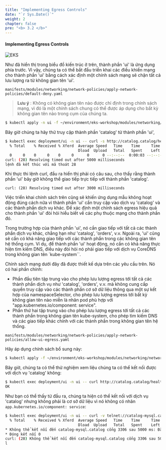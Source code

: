 ```yaml
---
title: "Implementing Egress Controls"
date: "`r Sys.Date()`"
weight: 2
chapter: false
pre: "<b> 3.2 </b>"
---
```


#### Implementing Egress Controls


![EKS](/images/0004/00015.png?featherlight=false&width=60pc)


Như đã hiển thị trong biểu đồ kiến trúc ở trên, thành phần 'ui' là ứng dụng phía trước. Vì vậy, chúng ta có thể bắt đầu triển khai các điều khiển mạng cho thành phần 'ui' bằng cách xác định một chính sách mạng sẽ chặn tất cả lưu lượng ra từ không gian tên 'ui'.

```file
manifests/modules/networking/network-policies/apply-network-policies/default-deny.yaml
```

>**Lưu ý**   : Không có không gian tên nào được chỉ định trong chính sách mạng, vì đó là một chính sách chung có thể được áp dụng cho bất kỳ không gian tên nào trong cụm của chúng ta.

```bash wait=30
$ kubectl apply -n ui -f ~/environment/eks-workshop/modules/networking/network-policies/apply-network-policies/default-deny.yaml 
```

Bây giờ chúng ta hãy thử truy cập thành phần 'catalog' từ thành phần 'ui',

```bash expectError=true
$ kubectl exec deployment/ui -n ui -- curl -s http://catalog.catalog/health --connect-timeout 5
  % Total    % Received % Xferd  Average Speed   Time    Time     Time  Current
                                 Dload  Upload   Total   Spent    Left  Speed
  0     0    0     0    0     0      0      0 --:--:--  0:00:03 --:--:--     0
curl: (28) Resolving timed out after 5000 milliseconds
lệnh đã kết thúc với mã thoát 28
```

Khi thực thi lệnh curl, đầu ra hiển thị phải có câu sau, cho thấy rằng thành phần 'ui' bây giờ không thể giao tiếp trực tiếp với thành phần 'catalog'.

```
curl: (28) Resolving timed out after 3000 milliseconds
```

Việc triển khai chính sách trên cũng sẽ khiến ứng dụng mẫu không hoạt động đúng cách nữa vì thành phần 'ui' cần truy cập vào dịch vụ 'catalog' và các thành phần dịch vụ khác. Để xác định một chính sách egress hiệu quả cho thành phần 'ui' đòi hỏi hiểu biết về các phụ thuộc mạng cho thành phần đó.

Trong trường hợp của thành phần 'ui', nó cần giao tiếp với tất cả các thành phần dịch vụ khác, chẳng hạn như 'catalog', 'orders', v.v. Ngoài ra, 'ui' cũng sẽ cần có khả năng giao tiếp với các thành phần trong các không gian tên hệ thống cụm. Ví dụ, để thành phần 'ui' hoạt động, nó cần có khả năng thực hiện tìm kiếm DNS, điều này đòi hỏi nó phải giao tiếp với dịch vụ CoreDNS trong không gian tên `kube-system``.

Chính sách mạng dưới đây đã được thiết kế dựa trên các yêu cầu trên. Nó có hai phần chính:

* Phần đầu tiên tập trung vào cho phép lưu lượng egress tới tất cả các thành phần dịch vụ như 'catalog', 'orders', v.v. mà không cung cấp quyền truy cập vào các thành phần cơ sở dữ liệu thông qua một sự kết hợp của namespaceSelector, cho phép lưu lượng egress tới bất kỳ không gian tên nào miễn là nhãn pod phù hợp với "app.kubernetes.io/component: service".
* Phần thứ hai tập trung vào cho phép lưu lượng egress tới tất cả các thành phần trong không gian tên kube-system, cho phép tìm kiếm DNS và các giao tiếp khác chính với các thành phần trong không gian tên hệ thống.

```file
manifests/modules/networking/network-policies/apply-network-policies/allow-ui-egress.yaml
```

Hãy áp dụng chính sách bổ sung này:

```bash wait=30
$ kubectl apply -f ~/environment/eks-workshop/modules/networking/network-policies/apply-network-policies/allow-ui-egress.yaml
```

Bây giờ, chúng ta có thể thử nghiệm xem liệu chúng ta có thể kết nối được với dịch vụ 'catalog' không:

```bash
$ kubectl exec deployment/ui -n ui -- curl http://catalog.catalog/health
OK
```

Như bạn có thể thấy từ đầu ra, chúng ta hiện có thể kết nối với dịch vụ 'catalog' nhưng không phải là cơ sở dữ liệu vì nó không có nhãn `app.kubernetes.io/component: service`:

```bash expectError=true
$ kubectl exec deployment/ui -n ui -- curl -v telnet://catalog-mysql.catalog:3306 --connect-timeout 5
  % Total    % Received % Xferd  Average Speed   Time    Time     Time  Current
                                 Dload  Upload   Total   Spent    Left  Speed
* Không thể kết nối đến catalog-mysql.catalog cổng 3306 sau 5000 ms: Đã đạt đến thời gian chờ
* Đóng kết nối 0
curl: (28) Không thể kết nối đến catalog-mysql.catalog cổng 3306 sau 5000 ms: Đã đạt đến thời gian chờ
l